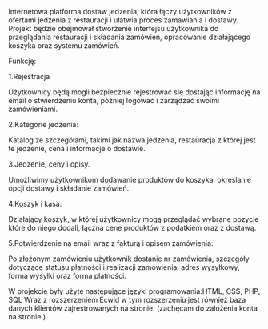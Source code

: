 Internetowa platforma dostaw jedzenia, która łączy użytkowników z ofertami jedzenia z restauracji i ułatwia proces zamawiania i dostawy. Projekt będzie obejmował stworzenie interfejsu użytkownika do przeglądania restauracji i składania zamówień, opracowanie działającego koszyka oraz systemu zamówień.

Funkcję:

1.Rejestracja

Użytkownicy będą mogli bezpiecznie rejestrować się dostając informację na email o stwierdzeniu konta, później logować i zarządzać swoimi zamówieniami.

2.Kategorie jedzenia:

Katalog ze szczegółami, takimi jak nazwa jedzenia, restauracja z której jest te jedzenie, cena i informacje o dostawie.

3.Jedzenie, ceny i opisy.

Umożliwimy użytkownikom dodawanie produktów do koszyka, określanie opcji dostawy i składanie zamówień.

4.Koszyk i kasa:

Działający koszyk, w której użytkownicy mogą przeglądać wybrane pozycje które do niego dodali, łączna cene produktów z podatkiem oraz z dostawą.

5.Potwierdzenie na email wraz z fakturą i opisem zamówienia:

Po złożonym zamówieniu użytkownik dostanie nr zamówienia, szczegóły dotyczące statusu płatności i realizacji zamówienia, adres wysyłkowy, forma wysyłki oraz forma płatności.

W projekcie były użyte następujące języki programowania:HTML, CSS, PHP, SQL
Wraz z rozszerzeniem Ecwid w tym rozszerzeniu jest również baza danych klientów zajrestrowanych na stronie. (zachęcam do założenia konta na stronie.)

